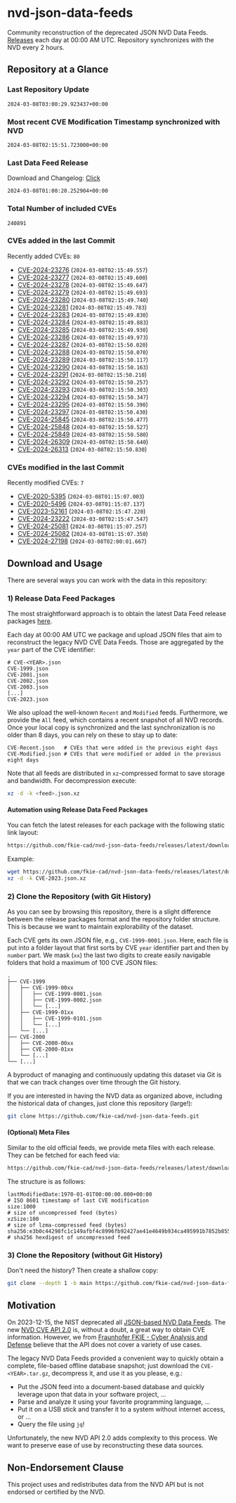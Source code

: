 # nvd-json-data-feeds

Community reconstruction of the deprecated JSON NVD Data Feeds. 
[Releases](https://github.com/fkie-cad/nvd-json-data-feeds/releases/latest) each day at 00:00 AM UTC.
Repository synchronizes with the NVD every 2 hours.

## Repository at a Glance

### Last Repository Update

```plain
2024-03-08T03:00:29.923437+00:00
```

### Most recent CVE Modification Timestamp synchronized with NVD

```plain
2024-03-08T02:15:51.723000+00:00
```

### Last Data Feed Release

Download and Changelog: [Click](https://github.com/fkie-cad/nvd-json-data-feeds/releases/latest)

```plain
2024-03-08T01:00:20.252904+00:00
```

### Total Number of included CVEs

```plain
240891
```

### CVEs added in the last Commit

Recently added CVEs: `80`

* [CVE-2024-23276](CVE-2024/CVE-2024-232xx/CVE-2024-23276.json) (`2024-03-08T02:15:49.557`)
* [CVE-2024-23277](CVE-2024/CVE-2024-232xx/CVE-2024-23277.json) (`2024-03-08T02:15:49.600`)
* [CVE-2024-23278](CVE-2024/CVE-2024-232xx/CVE-2024-23278.json) (`2024-03-08T02:15:49.647`)
* [CVE-2024-23279](CVE-2024/CVE-2024-232xx/CVE-2024-23279.json) (`2024-03-08T02:15:49.693`)
* [CVE-2024-23280](CVE-2024/CVE-2024-232xx/CVE-2024-23280.json) (`2024-03-08T02:15:49.740`)
* [CVE-2024-23281](CVE-2024/CVE-2024-232xx/CVE-2024-23281.json) (`2024-03-08T02:15:49.783`)
* [CVE-2024-23283](CVE-2024/CVE-2024-232xx/CVE-2024-23283.json) (`2024-03-08T02:15:49.830`)
* [CVE-2024-23284](CVE-2024/CVE-2024-232xx/CVE-2024-23284.json) (`2024-03-08T02:15:49.883`)
* [CVE-2024-23285](CVE-2024/CVE-2024-232xx/CVE-2024-23285.json) (`2024-03-08T02:15:49.930`)
* [CVE-2024-23286](CVE-2024/CVE-2024-232xx/CVE-2024-23286.json) (`2024-03-08T02:15:49.973`)
* [CVE-2024-23287](CVE-2024/CVE-2024-232xx/CVE-2024-23287.json) (`2024-03-08T02:15:50.020`)
* [CVE-2024-23288](CVE-2024/CVE-2024-232xx/CVE-2024-23288.json) (`2024-03-08T02:15:50.070`)
* [CVE-2024-23289](CVE-2024/CVE-2024-232xx/CVE-2024-23289.json) (`2024-03-08T02:15:50.117`)
* [CVE-2024-23290](CVE-2024/CVE-2024-232xx/CVE-2024-23290.json) (`2024-03-08T02:15:50.163`)
* [CVE-2024-23291](CVE-2024/CVE-2024-232xx/CVE-2024-23291.json) (`2024-03-08T02:15:50.210`)
* [CVE-2024-23292](CVE-2024/CVE-2024-232xx/CVE-2024-23292.json) (`2024-03-08T02:15:50.257`)
* [CVE-2024-23293](CVE-2024/CVE-2024-232xx/CVE-2024-23293.json) (`2024-03-08T02:15:50.303`)
* [CVE-2024-23294](CVE-2024/CVE-2024-232xx/CVE-2024-23294.json) (`2024-03-08T02:15:50.347`)
* [CVE-2024-23295](CVE-2024/CVE-2024-232xx/CVE-2024-23295.json) (`2024-03-08T02:15:50.390`)
* [CVE-2024-23297](CVE-2024/CVE-2024-232xx/CVE-2024-23297.json) (`2024-03-08T02:15:50.430`)
* [CVE-2024-25845](CVE-2024/CVE-2024-258xx/CVE-2024-25845.json) (`2024-03-08T02:15:50.477`)
* [CVE-2024-25848](CVE-2024/CVE-2024-258xx/CVE-2024-25848.json) (`2024-03-08T02:15:50.527`)
* [CVE-2024-25849](CVE-2024/CVE-2024-258xx/CVE-2024-25849.json) (`2024-03-08T02:15:50.580`)
* [CVE-2024-26309](CVE-2024/CVE-2024-263xx/CVE-2024-26309.json) (`2024-03-08T02:15:50.640`)
* [CVE-2024-26313](CVE-2024/CVE-2024-263xx/CVE-2024-26313.json) (`2024-03-08T02:15:50.830`)


### CVEs modified in the last Commit

Recently modified CVEs: `7`

* [CVE-2020-5395](CVE-2020/CVE-2020-53xx/CVE-2020-5395.json) (`2024-03-08T01:15:07.003`)
* [CVE-2020-5496](CVE-2020/CVE-2020-54xx/CVE-2020-5496.json) (`2024-03-08T01:15:07.137`)
* [CVE-2023-52161](CVE-2023/CVE-2023-521xx/CVE-2023-52161.json) (`2024-03-08T02:15:47.220`)
* [CVE-2024-23222](CVE-2024/CVE-2024-232xx/CVE-2024-23222.json) (`2024-03-08T02:15:47.547`)
* [CVE-2024-25081](CVE-2024/CVE-2024-250xx/CVE-2024-25081.json) (`2024-03-08T01:15:07.257`)
* [CVE-2024-25082](CVE-2024/CVE-2024-250xx/CVE-2024-25082.json) (`2024-03-08T01:15:07.350`)
* [CVE-2024-27198](CVE-2024/CVE-2024-271xx/CVE-2024-27198.json) (`2024-03-08T02:00:01.667`)


## Download and Usage

There are several ways you can work with the data in this repository:

### 1) Release Data Feed Packages

The most straightforward approach is to obtain the latest Data Feed release packages [here](https://github.com/fkie-cad/nvd-json-data-feeds/releases/latest).

Each day at 00:00 AM UTC we package and upload JSON files that aim to reconstruct the legacy NVD CVE Data Feeds.
Those are aggregated by the `year` part of the CVE identifier:

```
# CVE-<YEAR>.json
CVE-1999.json
CVE-2001.json
CVE-2002.json
CVE-2003.json
[...]
CVE-2023.json
```

We also upload the well-known `Recent` and `Modified` feeds.
Furthermore, we provide the `All` feed, which contains a recent snapshot of all NVD records.
Once your local copy is synchronized and the last synchronization is no older than 8 days, you can rely on these to stay up to date:

```plain
CVE-Recent.json   # CVEs that were added in the previous eight days
CVE-Modified.json # CVEs that were modified or added in the previous eight days
```

Note that all feeds are distributed in `xz`-compressed format to save storage and bandwidth.
For decompression execute:

```sh
xz -d -k <feed>.json.xz
```


#### Automation using Release Data Feed Packages

You can fetch the latest releases for each package with the following static link layout:

```sh
https://github.com/fkie-cad/nvd-json-data-feeds/releases/latest/download/CVE-<YEAR>.json.xz
```

Example:

```sh
wget https://github.com/fkie-cad/nvd-json-data-feeds/releases/latest/download/CVE-2023.json.xz
xz -d -k CVE-2023.json.xz
```



### 2) Clone the Repository (with Git History)

As you can see by browsing this repository, there is a slight difference between the release packages format and the repository folder structure.
This is because we want to maintain explorability of the dataset.

Each CVE gets its own JSON file, e.g., `CVE-1999-0001.json`.
Here, each file is put into a folder layout that first sorts by CVE `year` identifier part and then by `number` part.
We mask (`xx`) the last two digits to create easily navigable folders that hold a maximum of 100 CVE JSON files:

```plain
.
├── CVE-1999
│   ├── CVE-1999-00xx
│   │   ├── CVE-1999-0001.json
│   │   ├── CVE-1999-0002.json
│   │   └── [...]
│   ├── CVE-1999-01xx
│   │   ├── CVE-1999-0101.json
│   │   └── [...]
│   └── [...]
├── CVE-2000
│   ├── CVE-2000-00xx
│   ├── CVE-2000-01xx
│   └── [...]
└── [...]
```

A byproduct of managing and continuously updating this dataset via Git is that we can track changes over time through the Git history.

If you are interested in having the NVD data as organized above, including the historical data of changes, just clone this repository (large!):

```sh
git clone https://github.com/fkie-cad/nvd-json-data-feeds.git
```

#### (Optional) Meta Files

Similar to the old official feeds, we provide meta files with each release. They can be fetched for each feed via:

```sh
https://github.com/fkie-cad/nvd-json-data-feeds/releases/latest/download/CVE-<YEAR>.meta
```

The structure is as follows:

```plain
lastModifiedDate:1970-01-01T00:00:00.000+00:00                          # ISO 8601 timestamp of last CVE modification
size:1000                                                               # size of uncompressed feed (bytes)
xzSize:100                                                              # size of lzma-compressed feed (bytes)
sha256:e3b0c44298fc1c149afbf4c8996fb92427ae41e4649b934ca495991b7852b855 # sha256 hexdigest of uncompressed feed
```


### 3) Clone the Repository (without Git History)

Don't need the history? Then create a shallow copy:

```sh
git clone --depth 1 -b main https://github.com/fkie-cad/nvd-json-data-feeds.git
```

## Motivation

On 2023-12-15, the NIST deprecated all [JSON-based NVD Data Feeds](https://nvd.nist.gov/vuln/data-feeds#divRetirementBanner-1).
The new [NVD CVE API 2.0](https://nvd.nist.gov/developers/vulnerabilities) is, without a doubt, a great way to obtain CVE information.
However, we from [Fraunhofer FKIE - Cyber Analysis and Defense](https://www.fkie.fraunhofer.de/en/departments/cad.html) believe that the API does not cover a variety of use cases.

The legacy NVD Data Feeds provided a convenient way to quickly obtain a complete, file-based offline database snapshot; just download the `CVE-<YEAR>.tar.gz`, decompress it, and use it as you please, e.g.:

* Put the JSON feed into a document-based database and quickly leverage upon that data in your software project, ...
* Parse and analyze it using your favorite programming language, ...
* Put it on a USB stick and transfer it to a system without internet access, or ...
* Query the file using `jq`!

Unfortunately, the new NVD API 2.0 adds complexity to this process.
We want to preserve ease of use by reconstructing these data sources.

## Non-Endorsement Clause

This project uses and redistributes data from the NVD API but is not endorsed or certified by the NVD.